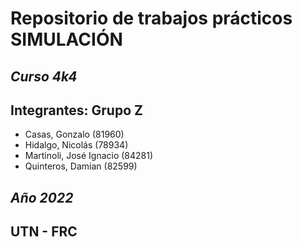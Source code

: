 # Repositorio de trabajos prácticos SIMULACIÓN
## _Curso 4k4_
## Integrantes: Grupo Z

- Casas, Gonzalo (81960)
- Hidalgo, Nicolás (78934)
- Martinoli, José Ignacio (84281)
- Quinteros, Damian (82599)

## _Año 2022_
## UTN - FRC
